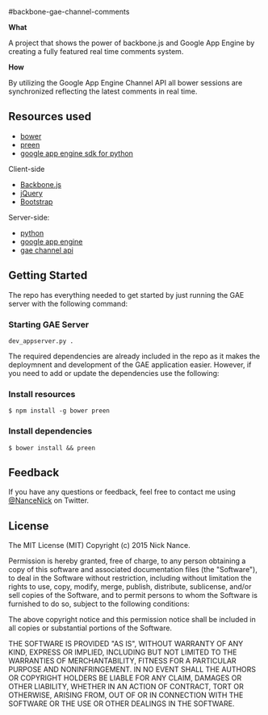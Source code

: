 #backbone-gae-channel-comments

**What**

A project that shows the power of backbone.js and Google App Engine by creating a fully featured real time comments system.

**How**

By utilizing the Google App Engine Channel API all bower sessions are synchronized reflecting the latest comments in real time.

## Resources used

* [bower](http://bower.io)
* [preen](https://github.com/braddenver/preen)
* [google app engine sdk for python](https://cloud.google.com/appengine/downloads#Google_App_Engine_SDK_for_Python)

Client-side

* [Backbone.js](http://backbonejs.org/)
* [jQuery](http://jquery.com/)
* [Bootstrap](http://twitter.github.com/bootstrap/)

Server-side:

* [python](http://python.org/)
* [google app engine](https://cloud.google.com/appengine/docs)
* [gae channel api](https://cloud.google.com/appengine/docs/python/channel/)

## Getting Started
The repo has everything needed to get started by just running the GAE server with the following command:
### Starting GAE Server
```
dev_appserver.py .
```
The required dependencies are already included in the repo as it makes the deploymnent and development of the GAE application easier.  However, if you need to add or update the dependencies use the following:
### Install resources
```
$ npm install -g bower preen
```
### Install dependencies
```
$ bower install && preen
```
## Feedback
If you have any questions or feedback, feel free to contact me using [@NanceNick](https://twitter.com/NanceNick) on Twitter.

## License

The MIT License (MIT)
Copyright (c) 2015 Nick Nance.

Permission is hereby granted, free of charge, to any person obtaining a copy of this software and associated documentation files (the "Software"), to deal in the Software without restriction, including without limitation the rights to use, copy, modify, merge, publish, distribute, sublicense, and/or sell copies of the Software, and to permit persons to whom the Software is furnished to do so, subject to the following conditions:

The above copyright notice and this permission notice shall be included in all copies or substantial portions of the Software.

THE SOFTWARE IS PROVIDED "AS IS", WITHOUT WARRANTY OF ANY KIND, EXPRESS OR IMPLIED, INCLUDING BUT NOT LIMITED TO THE WARRANTIES OF MERCHANTABILITY, FITNESS FOR A PARTICULAR PURPOSE AND NONINFRINGEMENT. IN NO EVENT SHALL THE AUTHORS OR COPYRIGHT HOLDERS BE LIABLE FOR ANY CLAIM, DAMAGES OR OTHER LIABILITY, WHETHER IN AN ACTION OF CONTRACT, TORT OR OTHERWISE, ARISING FROM, OUT OF OR IN CONNECTION WITH THE SOFTWARE OR THE USE OR OTHER DEALINGS IN THE SOFTWARE.
